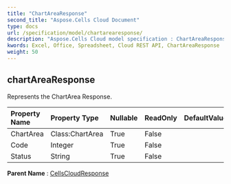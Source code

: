```yaml
---
title: "ChartAreaResponse"
second_title: "Aspose.Cells Cloud Document"
type: docs
url: /specification/model/chartarearesponse/
description: "Aspose.Cells Cloud model specification : ChartAreaResponse. Effortlessly handle Excel and other spreadsheet documents with features like opening, generating, editing, splitting, merging, comparing, and converting."
kwords: Excel, Office, Spreadsheet, Cloud REST API, ChartAreaResponse
weight: 50
---
```


## **chartAreaResponse**

Represents the ChartArea Response. 

| Property Name | Property Type | Nullable |  ReadOnly | DefaultValue | Description | 
| :- | :- | :- |:- |  :- | :- |
| ChartArea | Class:ChartArea | True |  False |  |  |  
| Code | Integer | True |  False |  |  |  
| Status | String | True |  False |  |  |  

**Parent Name** : [CellsCloudResponse](/specification/model/cellscloudresponse)

